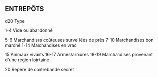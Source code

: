 ## ENTREPÔTS


d20 Type

1-4 Vide ou abandonné

5-6 Marchandises coûteuses surveillées de près
7-10 Marchandises bon marché
1-14 Marchandises en vrac

15 Animaux vivants
16-17 Armes/armures
18-19 Marchandises provenant d'une région lointaine

20 Repère de contrebande secret

